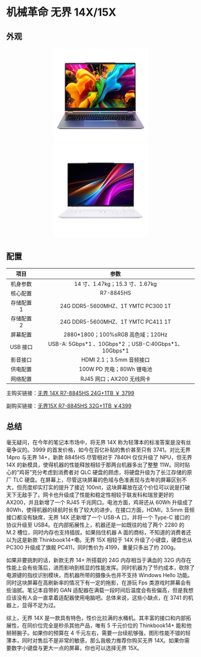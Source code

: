 # 机械革命 无界 14X/15X

## 外观

<div style="margin: 0 auto; text-align: center; width: 50%"><img src="./assets/无界14x.png" /></div>
<div style="margin: 0 auto; text-align: center; width: 50%"><img src="./assets/无界15x暴风雪.png" /></div>

## 配置

|    项目    |                           参数                           |
| :--------: | :------------------------------------------------------: |
|  机身参数  |              14 寸、1.47kg；15.3 寸、1.67kg              |
|  核心配置  |                        R7-8845HS                         |
| 存储配置 1 |            24G DDR5-5600MHZ、1T YMTC PC300 1T            |
| 存储配置 2 |            24G DDR5-5600MHZ、1T YMTC PC411 1T            |
|  屏幕配置  |            2880\*1800；100%sRGB 高色域；120Hz            |
|  USB 接口  | USB-A: 5Gbps\*1 、10Gbps\*2 ；USB-C:40Gbps\*1、10Gbps\*1 |
|  影音接口  |                 HDMI 2.1；3.5mm 音频接口                 |
|  供电配置  |                100W PD 充电；80Wh 锂电池                 |
|  网络配置  |                RJ45 网口；AX200 无线网卡                 |

主购买链接：[无界 14X R7-8845HS 24G+1TB ￥ 3799](https://mobile.yangkeduo.com/goods.html?ps=nHjGCtkKTY)

副购买链接：[无界15X R7-8845HS 32G+1TB ￥4399](https://mobile.yangkeduo.com/goods.html?ps=6OmuU2Kyp2)

## 总结

毫无疑问，在今年的笔记本市场中，将无界 14X 称为轻薄本的标准答案是没有丝毫争议的。3999 的首发价格，如今在百亿补贴的售价甚至只有 3741。对比无界 14pro 与无界 14+，新款 8845HS 尽管相对于 7840H 仅仅升级了 NPU，但无界 14X 的新模具，使得机器的性能释放相较于那两台机器多出了整整 11W。同时贴心的“鸡哥”充分考虑到消费者对 QLC 硬盘的顾虑，将硬盘升级为了长江存储的原厂 TLC 硬盘。在屏幕上，尽管这块屏幕的色域与色准表现与去年的屏幕区别不大，但亮度却实打实的提升了接近 100nit，这块屏幕放在这个价位可以说是打破天下无敌手了。网卡也升级成了性能和稳定性相较于联发科和瑞昱更好的 AX200，并且新增了一个 RJ45 千兆网口。电池方面，鸡哥还从 60Wh 升级成了 80Wh，使得机器的续航时长有了较大的进步。在接口方面，HDMI，3.5mm 音频接口都没有缺席，无界 14X 还新增了一个 USB-A 口，并将一个 Type-C 接口的协议升级至 USB4。在内部拓展性上，机器还是一如既往的给了两个 2280 的 M.2 槽位，同时内存也支持插拔。如果挡住机器 A 面的商标，不知道的消费者还以为这是新款 Thinkbook14+嘞。无界 15X 相较于 14X 升级了小键盘，硬盘也从 PC300 升级成了旗舰 PC411，同时售价为 4199，重量只多出了约 200g。

如果非要挑刺的话，新款无界 14+ 所搭载的 24G 内存相当于满血的 32G 内存在性能上会有些落后，进而影响到核显的性能发挥。同时机器为了节约成本，砍除了电源键的指纹识别模块，而机器所带的摄像头也并不支持 Windows Hello 功能。同时这块屏幕在高刷新率的情况下有一定的拖影，在游玩 Fps 类游戏时屏幕会有些油腻。笔记本自带的 GAN 适配器在满载一段时间后温度会有些偏高，但是我想应该没有人会一直拿着适配器使用电脑吧。总体来说，这些小缺点，在 3741 的机器上，显得不足为过。

综上，无界 14X 是一款具有特色，性价比拉满的水桶机。其丰富的接口和内部拓展性，在同价位完全是秒杀其他产品，唯有 5 千元价位的 Thinkbook14+ 能和他掰掰腕子。如果你的预算在 4 千元左右，需要一台续航够强，图形性能不错的轻薄本，同时对售后不是非常的敏感，那么我极力推荐你购买无界 14X。如果你需要数字小键盘与更大一点的屏幕，你也可以选择无界 15X。
